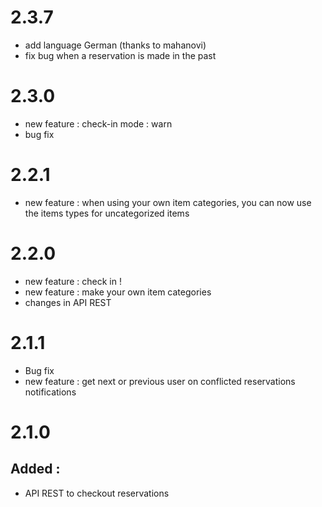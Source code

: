# 2.3.7
* add language German (thanks to mahanovi)
* fix bug when a reservation is made in the past

# 2.3.0

* new feature : check-in mode : warn 
* bug fix 


# 2.2.1

* new feature : when using your own item categories, you can now use the items types for uncategorized items

# 2.2.0

* new feature : check in !
* new feature : make your own item categories
* changes in API REST

# 2.1.1

* Bug fix
* new feature : get next or previous user on conflicted reservations notifications

# 2.1.0

## Added : 

* API REST to checkout reservations 
